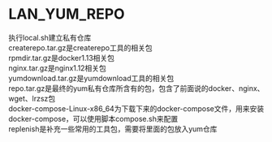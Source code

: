 # LAN_YUM_REPO 
执行local.sh建立私有仓库  
createrepo.tar.gz是createrepo工具的相关包   
rpmdir.tar.gz是docker1.13相关包   
nginx.tar.gz是nginx1.12相关包   
yumdownload.tar.gz是yumdownload工具的相关包   
repo.tar.gz是最终的yum私有仓库所含有的包，包含了前面说的docker、nginx、wget、lrzsz包   
docker-compose-Linux-x86_64为下载下来的docker-compose文件，用来安装docker-compose，可以使用脚本compose.sh来配置   
replenish是补充一些常用的工具包，需要将里面的包放入yum仓库  




